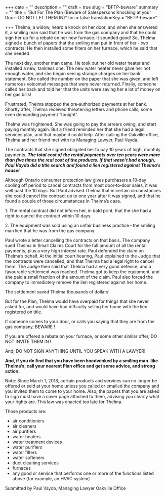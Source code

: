 +++
date = ""
description = ""
draft = true
slug = "BFTP-beware"
summary = ""
title = "But For The Plan (Beware of Salespersons Knocking at your Door- DO NOT LET THEM IN)"
toc = false
translationKey = "BFTP-beware"

+++
Thelma, a widow, heard a knock on her door, and when she answered it, a smiling man said that he was from the gas company and that he could sign her up for a rebate on her new furnace. It sounded good! So, Thelma signed a bunch of papers that the smiling man put in front of her ‐ two contracts! He then installed some filters on her furnace, which he said that she needed.

The next day, another man came. He took out her old water heater and installed a new, tankless one. The new water heater never gave her hot enough water, and she began seeing strange charges on her bank statement. She called the number on the paper that she was given, and left numerous voicemail messages that were never returned. Finally, someone called her back and told her that the units were saving her a lot of money on her gas bills!

Frustrated, Thelma stopped the pre‐authorized payments at her bank. Shortly after, Thelma received threatening letters and phone calls, some even demanding payment “tonight”.

Thelma was frightened. She was going to pay the arrears owing, and start paying monthly again. But a friend reminded her that she had a legal services plan, and that maybe it could help. After calling the Oakville office, Thelma and her friend met with its Managing Lawyer, Paul Vayda.

The contracts that she signed obligated her to pay 10 years of high, monthly payments. **_The total cost of the rental payments over ten years were more than five times the real cost of the products. If that wasn’t bad enough, Paul Vayda did a title search and found a lien registered against Thelma’s house!_**

Although Ontario consumer protection law gives purchasers a 10‐day cooling off period to cancel contracts from most door‐to‐door sales, it was well past the 10 days. But Paul advised Thelma that in certain circumstances she could cancel the contract up to one year after it was signed, and that he found a couple of those circumstances in Thelma’s case.

1\. The rental contract did not inform her, in bold print, that the she had a right to cancel the contract within 10 days.

2\. The equipment was sold using an unfair business practice ‐ the smiling man lied that he was from the gas company.

Paul wrote a letter cancelling the contracts on that basis. The company sued Thelma in Small Claims Court for the full amount of all the rental payments, plus a very high interest rate. Paul defended the claim on Thelma’s behalf. At the initial court hearing, Paul explained to the Judge that the contracts were cancelled, and that Thelma had a legal right to cancel them. The Judge then said that Thelma had a very good defence, and a favourable settlement was reached. Thelma got to keep the equipment, and she paid a small fraction of the amount of the claim. Paul also forced the company to immediately remove the lien registered against her home.

The settlement saved Thelma thousands of dollars!

But for the Plan, Thelma would have overpaid for things that she never asked for, and would have had difficulty selling her home with the lien registered on title.

If someone comes to your door, or calls you saying that they are from the gas company, BEWARE !

If you are offered a rebate on your furnace, or some other similar offer, DO NOT INVITE THEM IN !

And, DO NOT SIGN ANYTHING UNTIL YOU SPEAK WITH A LAWYER!

**And, if you do find that you have been hoodwinked by a smiling man. like Thelma’s, call your nearest Plan office and get some advice, and strong action.**

Note: Since March 1, 2018, certain products and services can no longer be offered or sold at your home unless you called or emailed the company and you invited them to come to your home. Also, the papers that you are asked to sign must have a cover page attached to them, advising you clearly what your rights are. This law was enacted too late for Thelma.

Those products are:

* air conditioners
* air cleaners
* air purifiers
* water heaters
* water treatment devices
* water purifiers
* water filters
* water softeners
* duct cleaning services
* furnaces
* any good or service that performs one or more of the functions listed above (for example, an HVAC system)

Submitted by Paul Vayda,
Managing Lawyer
Oakville Office

